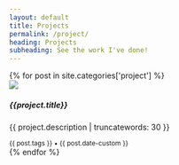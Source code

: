 ```yaml
---
layout: default
title: Projects
permalink: /project/
heading: Projects
subheading: See the work I've done!
---
```

<div class="row row-cols-1 row-cols-md-3 g-4 align-items-center justify-content-center">
  {% for post in site.categories['project'] %}
    <div class="col">
      <div class="card text-white bg-dark w-75 h-100" href="{{ project.url }}" >
        <img class="card-img-top" src="{{ project.thumbnail }}">
        <div class="card-body">
          <h5 class="card-title">{{project.title}}</h5>
          <p class="card-text">{{ project.description | truncatewords: 30 }} </p>
        </div>
        <div class="card-footer">
              <small class="text-muted">{{ post.tags }} • {{ post.date-custom }}</small>
        </div>
        <a href="{{ project.url }}" class="stretched-link"></a>
      </div>
    </div>
  {% endfor %}
</div>
